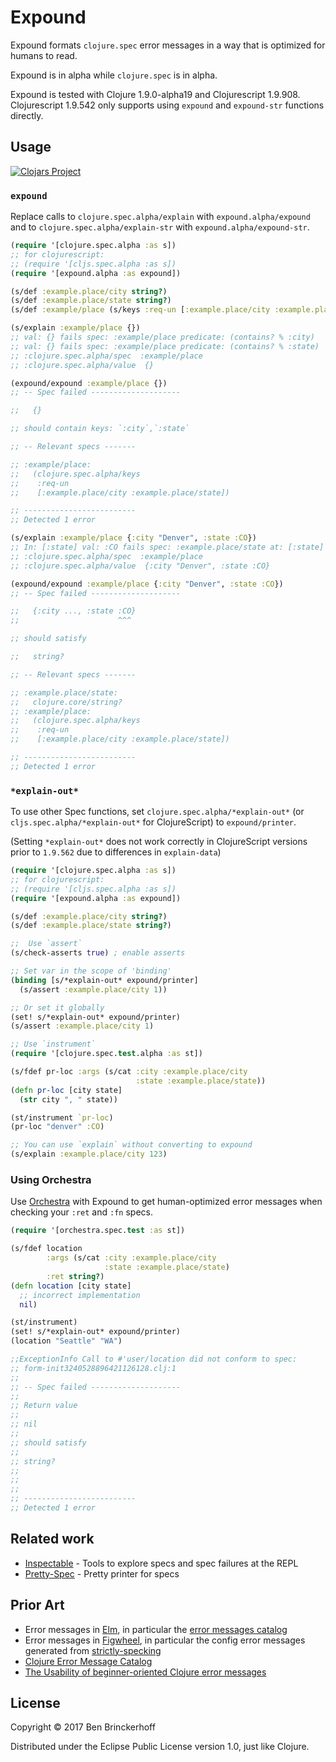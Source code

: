 # Expound

Expound formats `clojure.spec` error messages in a way that is optimized for humans to read.

Expound is in alpha while `clojure.spec` is in alpha.

Expound is tested with Clojure 1.9.0-alpha19 and Clojurescript 1.9.908. Clojurescript 1.9.542 only supports using `expound` and `expound-str` functions directly.

## Usage

[![Clojars Project](https://img.shields.io/clojars/v/expound.svg)](https://clojars.org/expound)

### `expound`

Replace calls to `clojure.spec.alpha/explain` with `expound.alpha/expound` and to `clojure.spec.alpha/explain-str` with `expound.alpha/expound-str`.

```clojure
(require '[clojure.spec.alpha :as s])
;; for clojurescript:
;; (require '[cljs.spec.alpha :as s])
(require '[expound.alpha :as expound])

(s/def :example.place/city string?)
(s/def :example.place/state string?)
(s/def :example/place (s/keys :req-un [:example.place/city :example.place/state]))

(s/explain :example/place {})
;; val: {} fails spec: :example/place predicate: (contains? % :city)
;; val: {} fails spec: :example/place predicate: (contains? % :state)
;; :clojure.spec.alpha/spec  :example/place
;; :clojure.spec.alpha/value  {}

(expound/expound :example/place {})
;; -- Spec failed --------------------

;;   {}

;; should contain keys: `:city`,`:state`

;; -- Relevant specs -------

;; :example/place:
;;   (clojure.spec.alpha/keys
;;    :req-un
;;    [:example.place/city :example.place/state])

;; -------------------------
;; Detected 1 error

(s/explain :example/place {:city "Denver", :state :CO})
;; In: [:state] val: :CO fails spec: :example.place/state at: [:state] predicate: string?
;; :clojure.spec.alpha/spec  :example/place
;; :clojure.spec.alpha/value  {:city "Denver", :state :CO}

(expound/expound :example/place {:city "Denver", :state :CO})
;; -- Spec failed --------------------

;;   {:city ..., :state :CO}
;;                      ^^^

;; should satisfy

;;   string?

;; -- Relevant specs -------

;; :example.place/state:
;;   clojure.core/string?
;; :example/place:
;;   (clojure.spec.alpha/keys
;;    :req-un
;;    [:example.place/city :example.place/state])

;; -------------------------
;; Detected 1 error
```

### `*explain-out*`

To use other Spec functions, set `clojure.spec.alpha/*explain-out*` (or `cljs.spec.alpha/*explain-out*` for ClojureScript) to `expound/printer`.

(Setting `*explain-out*` does not work correctly in ClojureScript versions prior to `1.9.562` due to differences in `explain-data`)

```clojure
(require '[clojure.spec.alpha :as s])
;; for clojurescript:
;; (require '[cljs.spec.alpha :as s])
(require '[expound.alpha :as expound])

(s/def :example.place/city string?)
(s/def :example.place/state string?)

;;  Use `assert`
(s/check-asserts true) ; enable asserts

;; Set var in the scope of 'binding'
(binding [s/*explain-out* expound/printer]
  (s/assert :example.place/city 1))

;; Or set it globally
(set! s/*explain-out* expound/printer)
(s/assert :example.place/city 1)

;; Use `instrument`
(require '[clojure.spec.test.alpha :as st])

(s/fdef pr-loc :args (s/cat :city :example.place/city
                            :state :example.place/state))
(defn pr-loc [city state]
  (str city ", " state))

(st/instrument `pr-loc)
(pr-loc "denver" :CO)

;; You can use `explain` without converting to expound
(s/explain :example.place/city 123)
```

### Using Orchestra

Use [Orchestra](https://github.com/jeaye/orchestra) with Expound to get human-optimized error messages when checking your `:ret` and `:fn` specs.

```clojure
(require '[orchestra.spec.test :as st])

(s/fdef location
        :args (s/cat :city :example.place/city
                     :state :example.place/state)
        :ret string?)
(defn location [city state]
  ;; incorrect implementation
  nil)

(st/instrument)
(set! s/*explain-out* expound/printer)
(location "Seattle" "WA")

;;ExceptionInfo Call to #'user/location did not conform to spec:
;; form-init3240528896421126128.clj:1
;;
;; -- Spec failed --------------------
;;
;; Return value
;;
;; nil
;;
;; should satisfy
;;
;; string?
;;
;;
;;
;; -------------------------
;; Detected 1 error
```

## Related work

- [Inspectable](https://github.com/jpmonettas/inspectable) - Tools to explore specs and spec failures at the REPL
- [Pretty-Spec](https://github.com/jpmonettas/pretty-spec) - Pretty printer for specs

## Prior Art

* Error messages in [Elm](http://elm-lang.org/), in particular the [error messages catalog](https://github.com/elm-lang/error-message-catalog)
* Error messages in [Figwheel](https://github.com/bhauman/lein-figwheel), in particular the config error messages generated from [strictly-specking](https://github.com/bhauman/strictly-specking)
* [Clojure Error Message Catalog](https://github.com/yogthos/clojure-error-message-catalog)
* [The Usability of beginner-oriented Clojure error messages](http://wiki.science.ru.nl/tfpie/images/6/6e/TFPIE16-slides-emachkasova.pdf)

## License

Copyright © 2017 Ben Brinckerhoff

Distributed under the Eclipse Public License version 1.0, just like Clojure.
